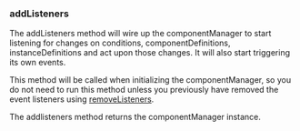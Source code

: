 ### <a name="addListeners"></a> addListeners

The addListeners method will wire up the componentManager to start listening for changes on conditions, componentDefinitions, instanceDefinitions and act upon those changes. It will also start triggering its own events.

This method will be called when initializing the componentManager, so you do not need to run this method unless you previously have removed the event listeners using [removeListeners](#removeListeners).

The addlisteners method returns the componentManager instance.
